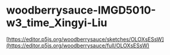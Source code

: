 # woodberrysauce-IMGD5010-w3_time_Xingyi-Liu

[https://editor.p5js.org/woodberrysauce/sketches/OLOXsESsW](https://editor.p5js.org/woodberrysauce/full/OLOXsESsW)

